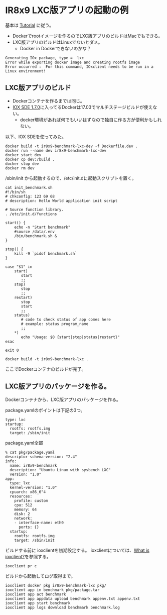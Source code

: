 IR8x9 LXC版アプリの起動の例
============================

基本は [Tutorial](https://developer.cisco.com/docs/iox/#!tutorial-build-sample-lxc-type-iox-app-using-docker-toolchain/tutorial-build-sample-lxc-type-iox-app-using-docker-toolchain) に従う。

- Dockerでrootイメージを作るのでLXC版アプリのビルドはMacでもできる。
- LXC版アプリのビルドはLinuxでないとダメ。
    + Docker in Dockerできないのかな？

```
Generating IOx package, type =  lxc
Error while exporting docker image and creating rootfs image
Error occurred :  For this command, IOxclient needs to be run in a Linux environment!
```

## LXC版アプリのビルド

- Dockerコンテナを作るまでは同じ。
- [IOX SDE 1.7.0](https://developer.cisco.com/docs/iox/#!iox-resource-downloads/downloads)に入ってるDockerは17.03でマルチステージビルドが使えない。
    + docker環境があれば何でもいいはずなので独自に作る方が便利かもしれない。

以下、IOX SDEを使ってみた。

```
docker build -t ir8x9-benchmark-lxc-dev -f Dockerfile.dev .
docker run --name dev ir8x9-benchmark-lxc-dev
docker start dev
docker cp dev:/build .
docker stop dev
docker rm dev
```

/sbin/init から起動するので、/etc/init.dに起動スクリプトを置く。

```
cat init_benchmark.sh
#!/bin/sh
# chkconfig: 123 69 68
# description: Hello World application init script

# Source function library.
. /etc/init.d/functions

start() {
    echo -n "Start benchmark"
    #source /data/.env
    /bin/benchmark.sh &
}

stop() {
    kill -9 `pidof benchmark.sh`
}

case "$1" in 
    start)
       start
       ;;
    stop)
       stop
       ;;
    restart)
       stop
       start
       ;;
    status)
       # code to check status of app comes here 
       # example: status program_name
       ;;
    *)
       echo "Usage: $0 {start|stop|status|restart}"
esac

exit 0 
```

```
docker build -t ir8x9-benchmark-lxc .
```

ここでDockerコンテナのビルドが完了。

## LXC版アプリのパッケージを作る。

Dockerコンテナから、LXC版アプリのパッケージを作る。

package.yamlのポイントは下記の3つ。

```
type: lxc
startup:
  rootfs: rootfs.img
  target: /sbin/init
```

package.yaml全部

```
% cat pkg/package.yaml 
descriptor-schema-version: "2.4"
info:
  name: ir8x9-benchmark
  description: "Ubuntu Linux with sysbench LXC"
  version: "1.0"
app:
  type: lxc
  kernel-version: "1.0"
  cpuarch: x86_6"4
  resources:
    profile: custom
    cpu: 512
    memory: 64
    disk: 2
    network:
    - interface-name: eth0
      ports: {}
  startup:
    rootfs: rootfs.img
    target: /sbin/init
```

ビルドする前に ioxclientを初期設定する。
ioxclientについては、[What is ioxclient?](https://developer.cisco.com/docs/iox/#what-is-ioxclient)を参照する。

```
ioxclient pr c
```

ビルドから起動してログ取得まで。

```
ioxclient docker pkg ir8x9-benchmark-lxc pkg/
ioxclient app in benchmark pkg/package.tar
ioxclient app act benchmark
ioxclient app appdata upload benchmark appenv.txt appenv.txt
ioxclient app start benchmark
ioxclient app logs download benchmark benchmark.log
```
